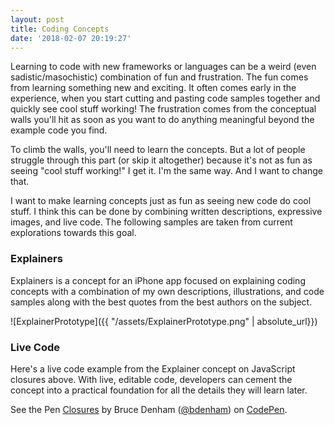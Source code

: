 ```yaml
---
layout: post
title: Coding Concepts
date: '2018-02-07 20:19:27'
---
```


Learning to code with new frameworks or languages can be a weird (even sadistic/masochistic) combination of fun and frustration. The fun comes from learning something new and exciting. It often comes early in the experience, when you start cutting and pasting code samples together and quickly see cool stuff working! The frustration comes from the conceptual walls you'll hit as soon as you want to do anything meaningful beyond the example code you find.

To climb the walls, you'll need to learn the concepts. But a lot of people struggle through this part (or skip it altogether) because it's not as fun as seeing "cool stuff working!" I get it. I'm the same way. And I want to change that. 

I want to make learning concepts just as fun as seeing new code do cool stuff. I think this can be done by combining written descriptions, expressive images, and live code. The following samples are taken from current explorations towards this goal.

### Explainers
Explainers is a concept for an iPhone app focused on explaining coding concepts with a combination of my own descriptions, illustrations, and code samples along with the best quotes from the best authors on the subject.

![ExplainerPrototype]({{ "/assets/ExplainerPrototype.png" | absolute_url}})

### Live Code
Here's a live code example from the Explainer concept on JavaScript closures above. With live, editable code, developers can cement the concept into a practical foundation for all the details they will learn later.

<p data-height="397" data-theme-id="23425" data-slug-hash="RQooyp" data-default-tab="js,result" data-show-tab-bar="no" data-user="bdenham" data-embed-version="2" data-pen-title="Closures" data-editable="true" class="codepen">See the Pen <a href="https://codepen.io/bdenham/pen/RQooyp/">Closures</a> by Bruce Denham (<a href="https://codepen.io/bdenham">@bdenham</a>) on <a href="https://codepen.io">CodePen</a>.</p>
<script async src="https://production-assets.codepen.io/assets/embed/ei.js"></script>